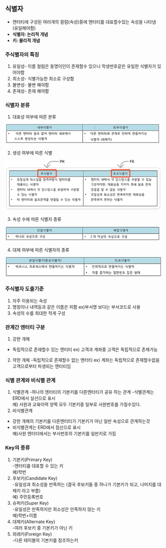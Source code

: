 ## 식별자 

- 엔터티에 구성된 여러개의 컬럼(속성)중에 엔터티를 대표할수있는 속성을 나타냄(유일해야함)
- **식별자: 논리적 개념**
- **키: 물리적 개념**

### 주식별자의 특징

1. 유일성- 이름 컬럼은 동명이인이 존재할수 있으니 학생번호같은 유일한 식별자가 있어야함
2. 최소성- 식별가능한 최소로 구성함
3. 불변성- 불변 해야함
4. 존재성- 존재 해야함

### 식별자 분류

1. 대표성 여부에 따른 분류     

![sqld식별자1.png](SQLDimg%2Fsqld%EC%8B%9D%EB%B3%84%EC%9E%901.png)

2. 생성 여부에 따른 식별      

![sqld식별자2.png](SQLDimg%2Fsqld%EC%8B%9D%EB%B3%84%EC%9E%902.png)

3. 속성 수에 따른 식별자 종류      

![sqld식별자3.png](SQLDimg%2Fsqld%EC%8B%9D%EB%B3%84%EC%9E%903.png)

4. 대체 여부에 따른 식별자의 종류    

![sqld식별자4.png](SQLDimg%2Fsqld%EC%8B%9D%EB%B3%84%EC%9E%904.png)

### 주식별자 도출기준

1. 자주 이용되는 속성
2. 명칭이나 내역등과 같은 이름은 피함 ex)부서명 보다는 부서코드로 사용
3. 속성의 수를 최대한 적게 구성

### 관계간 엔터티 구분

1. 강한 개체
- 독립적으로 존재할수 있는 엔터티 ex) 고객과 계좌중 고객은 독립적으로 존재가능
2. 약한 개체
   -독립적으로 존재할수 없는 엔터티 ex) 계좌는 독립적으로 존재할수없음 고객으로부터 파생되는 엔터티임

### 식별 관계와 비식별 관계

1. 식별관계
   -하나의 엔터티의 기본키를 다른엔터티가 공유 하는 관계
   -식별관계는 ERD에서 실선으로 표시  
   예) 사원과 교육이력 양쪽 모두 기본키중 일부로 사원번호를 가질수있다.
2. 비식별관계
- 강한 개체의 기본키를 다른엔터티가 기본키가 아닌 일반 속성으로 관계하는것
- 비식별관계는 ERD에서 점선으로 표시  
  예)사원 엔터티에서는 부서번호의 기본키를 일반키로 가짐

### Key의 종류

1. 기본키(Primary Key)  
   -엔터티를 대표할 수 있는 키  
   예)학번
2. 후보키(Candidate Key)  
   -유일성과 최소성을 만족하는 (결국 후보키들 중 하나가 기본키가 되고, 나머지를 대체키 라고 부름)  
   예) 주민등록번호
3. 슈퍼키(Super Key)  
   -유일성은 만족하지만 최소성은 만족하지 않는 키  
   예)학번+이름  
4. 대체키(Alternate Key)  
   -여러 후보키 중 기본키가 아닌 키  
5. 외래키(Foreign Key)  
   -다른 테이블의 기본키를 참조하는키  
